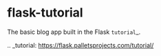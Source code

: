 # flask-tutorial

The basic blog app built in the Flask `tutorial`_.

.. _tutorial: https://flask.palletsprojects.com/tutorial/